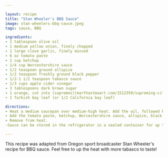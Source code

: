 ```yaml
---

layout: recipe
title: "Stan Wheeler's BBQ Sauce"
image: stan-wheelers-bbq-sauce.jpeg
tags: sauce, BBQ

ingredients:
- 1 tablespoon olive oil
- 1 medium yellow onion, finely chopped
- 1 large clove garlic, finely minced
- 6 oz tomato paste
- 1 cup ketchup
- 1/4 cup Worcestershire sauce
- 1/2 teaspoon ground allspice
- 1/2 teaspoon freshly ground black pepper 
- 1/2-1 1/2 teaspoon tabasco sauce
- 1/3 cups apple cider vinegar
- 3 tablespoons dark brown sugar
- 1 orange, cut into [supremes](marthastewart.com/1512359/supreming-citrus), reserve juices 
- 1 Turkish bay leaf (or 1/2 California bay leaf)

directions:
- Heat a medium saucepan over medium-high heat. Add the oil, followed by the onion. Saute until translucent, about 3 minutes. Add the garlic and cook until fragrant, about 30 seconds. 
- Add the tomato paste, ketchup, Worcestershire sauce, allspice, black pepper, tabasco, vinegar, brown sugar, orange supremes and juices, and the bay leaf; stir to combine. Bring to a boil; reduce heat and cook at a simmer, stirring occasionally, until thickened slighlty and flavors have married well, about 20 minutes. 
- Remove from heat. 
-Sauce can be stored in the refrigerator in a sealed container for up to a week, or frozen for up to 3 months. 

---
```


This recipe was adapted from Oregon sport broadcaster Stan Wheeler's recipe for BBQ sauce. Feel free to up the heat with more tabasco to taste! 
